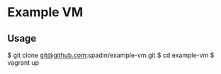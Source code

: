 # Example VM

## Usage

   $ git clone git@github.com:spadin/example-vm.git
   $ cd example-vm
   $ vagrant up
